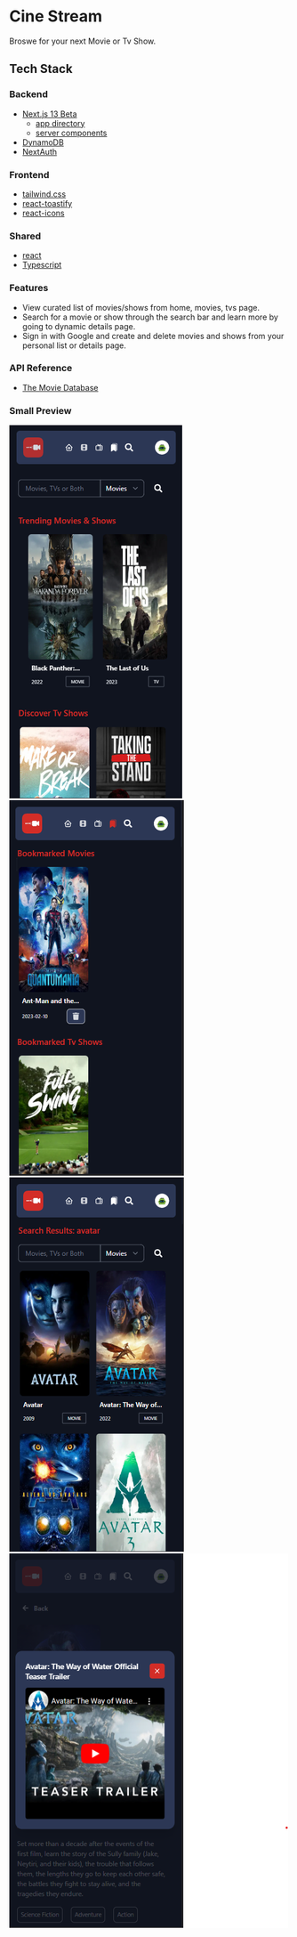 # Cine Stream

Broswe for your next Movie or Tv Show.



## Tech Stack

### Backend

* [Next.js 13 Beta](https://beta.nextjs.org/docs)
  * [app directory](https://beta.nextjs.org/docs/routing/fundamentals)
  * [server components](https://beta.nextjs.org/docs/rendering/server-and-client-components)
* [DynamoDB](https://docs.aws.amazon.com/sdk-for-javascript/v3/developer-guide/dynamodb-example-dynamodb-utilities.html)
* [NextAuth](https://next-auth.js.org/getting-started/example)


### Frontend
* [tailwind.css](https://tailwindcss.com/)
* [react-toastify](https://fkhadra.github.io/react-toastify/introduction)
* [react-icons](https://react-icons.github.io/react-icons/)

### Shared

* [react](https://reactjs.org/)
* [Typescript](https://www.typescriptlang.org/)


### Features
* View curated list of movies/shows from home, movies, tvs page.
* Search for a movie or show through the search bar and learn more by going to dynamic details page.
* Sign in with Google and create and delete movies and shows from your personal list or details page. 

### API Reference
* [The Movie Database](https://developers.themoviedb.org/3/getting-started/introduction)

### Small Preview
![Home Page](public/readme/home_page.PNG "Home Page with curated movies and shows")
![Bookmark Page](public/readme/bookmark_page.PNG "Bookmark Page with personal list of movies/shows")
![Search Results](public/readme/search_page.PNG "Search Results for Avatar")
![Movie Details Page](public/readme/details_page.PNG "Movie Details Page with video clip modal")
